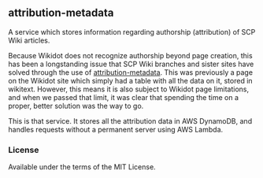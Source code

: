 ## attribution-metadata

A service which stores information regarding authorship (attribution) of SCP Wiki articles.

Because Wikidot does not recognize authorship beyond page creation, this has been a longstanding issue that SCP Wiki branches and sister sites have solved through the use of [attribution-metadata](https://scpwiki.com/attribution-metadata). This was previously a page on the Wikidot site which simply had a table with all the data on it, stored in wikitext. However, this means it is also subject to Wikidot page limitations, and when we passed that limit, it was clear that spending the time on a proper, better solution was the way to go.

This is that service. It stores all the attribution data in AWS DynamoDB, and handles requests without a permanent server using AWS Lambda.

### License

Available under the terms of the MIT License.
